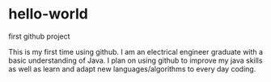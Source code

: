 # hello-world
first github project

This is my first time using github. I am an electrical engineer graduate with a basic understanding of Java. I plan on using github to improve my java skills as well as learn and adapt new languages/algorithms to every day coding.
